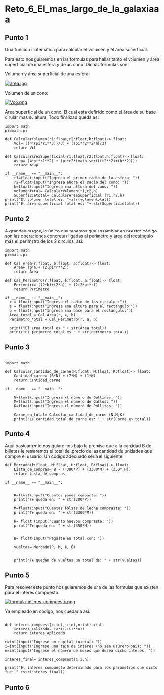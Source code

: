 # Reto_6_El_mas_largo_de_la_galaxiaaa

## Punto 1

Una función matemática para calcular el volumen y el área superficial.

Para esto nos guiaremos en las formulas para hallar tanto el volumen y área superficial de una esfera y de un cono. Dichas formulas son:

Volumen y área superficial de una esfera:

[![area.jpg](https://i.postimg.cc/Jndg9dLG/area.jpg)](https://postimg.cc/hzTpmshB)



Volumen de un cono:

[![Vco.png](https://i.postimg.cc/K8DmdFsj/Vco.png)](https://postimg.cc/jDCVfVTY)

Área superficial de un cono: El cual esta definido como el área de su base cirular mas su altura. Todo finalizad queda asi:

```
import math 
pi=math.pi

def CalcularVolumen(r1:float,r2:float,h:float)-> float:
    Vol= ((4*(pi*r1**3))/3) + ((pi*r2**2*h)/3)
    return Vol

def CalcularAreaSuperficial(r1:float,r2:float,h:float)-> float:
    Asup= (4*pi*r1**2) + (pi*r2*(math.sqrt((r2**2)+(h**2))))
    return Asup

if __name__ == "__main__":
    r1=float(input("Ingresa el primer radio de la esfera: "))
    r2=float(input("Ingresa ahora el radio del cono: "))
    h=float(input("Ingresa una altura del cono: "))
    volumentotal= CalcularVolumen(r1,r2,h)
    Superficietotal= CalcularAreaSuperficial (r1,r2,h)
print("El volumen total es: "+str(volumentotal))
print("El área superficial total es: "+ str(Superficietotal))

```

## Punto 2 

A grandes rasgos, lo único que tenemos que ensamblar en nuestro código son las operaciones concretas ligadas al perímetro y área del rectángulo más el perimetro de los 2 circulos, asi:

```
import math 
pi=math.pi

def Cal_Area(r:float, b:float, a:float)-> float:
    Área= (b*a)+ (2(pi*r**2))
    return Área

def Cal_Perimetro(r:float, b:float, a:float)-> float:
    Perímetro= ((2*b)+(2*a)) + (2(2*pi*r))
    return Perímetro

if __name__ == "__main__":
  r = float(input("Ingresa el radio de los circulos:"))
  a = float(input("Ingresa una altura para el rectangulo:"))
  b = float(input("Ingresa una base para el rectangulo:"))
  Área_total = Cal_Area(r, a, b)
  Perímetro_total = Cal_Perimetro(r, a, b)

  print("El area total es " + str(Área_total))
  print("El perimetro total es " + str(Perímetro_total))

```

## Punto 3

```

import math 

def Calcular_cantidad_de_carne(N:float, M:float, K:float)-> float:
    Cantidad_carne= (6*N) + (7*M) + (1*K)
    return Cantidad_carne

if __name__ == "__main__":

    N=float(input("Ingresa el número de Gallinas: "))
    M=float(input("Ingresa el número de Gallos: "))
    K=float(input("Ingresa el número de Pollitos: "))

    Carne_en_total= Calcular_cantidad_de_carne (N,M,K)
    print("La cantidad total de carne es: " + str(Carne_en_total))

```

## Punto 4 

Aqui basicamente nos guiaremos bajo la premisa que a la cantidad B de billetes le restaremos el total del precio de las cantidad de unidades que compre el usuario. Un código adecuado sería el siguiente:

```
def Mercado(P:float, M:float, H:float, B:float)-> float:
    Lista_de_compras= B - ((300*P) + (3300*M) + (350* H)) 
    return Lista_de_compras

if __name__ == "__main__":


    P=float(input("Cuantos panes compaste: "))
    print("Te queda en: " + str(300*P))

    M=float(input("Cuantas bolsas de leche compraste: "))
    print("Te queda en: " + str(3300*M))

    H= float (input("Cuanto huevos compraste: "))
    print("Te queda en: " + str(350*H))


    B= float(input("Pagaste en total con: "))

    vueltas= Mercado(P, M, H, B)


    print("Te quedan de vueltas un total de: " + str(vueltas))

```

## Punto 5

Para resolver este punto nos guiaremos de una de las formulas que existen para el interes compuesto:

[![formula-interes-compuesto.png](https://i.postimg.cc/WbCnVQtP/formula-interes-compuesto.png)](https://postimg.cc/2VdvF94H)

Ya empleado en código, nos quedaria asi:

```

def interes_compuest(c:int,i:int,n:int)->int:
    interes_aplicado= (c*((1+i)**n))
    return interes_aplicado

c=int(input("Ingrese un capital inicial: "))
i=int(input("Ingrese una tasa de interes (no sea usurero pai): "))
n=int(input("Ingrese el número de meses que desea dicho interes: "))

interes_final= interes_compuest(c,i,n)

print("El interes compuesto determinado para los parametros que dicto fue: " +str(interes_final))

```

## Punto 6







